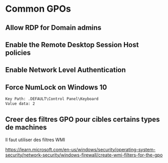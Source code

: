
# Common GPOs
## Allow RDP for Domain admins
## Enable the Remote Desktop Session Host policies
## Enable Network Level Authentication
## Force NumLock on Windows 10
```cmd
Key Path: .DEFAULT\Control Panel\Keyboard
Value data: 2
```
## Creer des filtres GPO pour cibles certains types de machines
Il faut utiliser des filtres WMI

https://learn.microsoft.com/en-us/windows/security/operating-system-security/network-security/windows-firewall/create-wmi-filters-for-the-gpo



